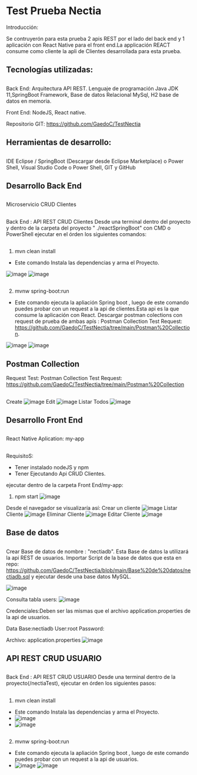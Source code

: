 # Test Prueba Nectia 
Introducción:

Se contruyerón para esta prueba 2 apis REST por el lado del back end y 1 aplicación con React Native para el front end.La applicación REACT consume como cliente la apli de Clientes desarrollada para esta prueba.

##
## Tecnologías utilizadas:
##

Back End: Arquitectura API REST. 
 Lenguaje de programación Java JDK 11,SpringBoot Framework, Base de datos Relacional MySql, H2 base de datos en memoria.

Front End:
 NodeJS, React native.

Repositorio GIT: https://github.com/GaedoC/TestNectia

##
## Herramientas de desarrollo:
##
IDE Eclipse / SpringBoot (Descargar desde Eclipse Marketplace) o Power Shell, 
Visual Studio Code o Power Shell,
GIT y GitHub
##
##
## Desarrollo Back End
##
Microservicio CRUD Clientes
##
Back End : API REST CRUD Clientes
    Desde una terminal dentro del proyecto y dentro de la carpeta del proyecto " ./reactSpringBoot" con CMD o PowerShell ejecutar en el órden los siguientes comandos:
##
1. mvn clean install
- Este comando Instala las dependencias y arma el Proyecto.

![image](https://github.com/GaedoC/TestNectia/assets/17816969/9723ff3b-c729-4dd1-9cc9-07e8b9f23e67)
![image](https://github.com/GaedoC/TestNectia/assets/17816969/0980be1c-c9d1-4753-8950-6f020e0820d2)
##
2. mvnw spring-boot:run
- Este comando ejecuta la apliación Spring boot , luego de este comando puedes probar con un request a la api de clientes.Esta api es la que consume la aplicación con React. Descargar postman colections con request de prueba de ambas apís : Postman Collection Test Request: https://github.com/GaedoC/TestNectia/tree/main/Postman%20Collection.

![image](https://github.com/GaedoC/TestNectia/assets/17816969/5d6a5d1c-9c01-477c-b831-c3d4c5f9cd63)
![image](https://github.com/GaedoC/TestNectia/assets/17816969/040e4bd4-0db6-4ceb-a067-60bbb4fc75cf)
##
##
## Postman Collection
Request Test:
Postman Collection Test Request: https://github.com/GaedoC/TestNectia/tree/main/Postman%20Collection
##
Create
![image](https://github.com/GaedoC/TestNectia/assets/17816969/26676798-597e-4843-a422-e66e4f939933)
Edit
![image](https://github.com/GaedoC/TestNectia/assets/17816969/bee70268-ce71-4297-b34b-ac160a74894b)
Listar Todos
![image](https://github.com/GaedoC/TestNectia/assets/17816969/cbb8be31-584f-4442-926c-7326f55aeafd)

##
## Desarrollo Front End
##
React Native Aplication: my-app  
##
RequisitoS:
  - Tener instalado nodeJS y npm
  - Tener Ejecutando Api CRUD Clientes.

ejecutar dentro de la carpeta Front End/my-app: 
1. npm  start
![image](https://github.com/GaedoC/TestNectia/assets/17816969/f808eb1e-f3b0-4220-954b-ea36ddde0408)

Desde el navegador se visualizaría así:
Crear un cliente
![image](https://github.com/GaedoC/TestNectia/assets/17816969/80258b68-e2d5-40a6-bc1c-9b580c68926f)
Listar Cliente
![image](https://github.com/GaedoC/TestNectia/assets/17816969/02a5aa90-2a1a-45e8-8dc3-2e6b25ece576)
Eliminar Cliente
![image](https://github.com/GaedoC/TestNectia/assets/17816969/0086e6d9-4b2f-4998-aedb-c3e296295d60)
Editar Cliente
![image](https://github.com/GaedoC/TestNectia/assets/17816969/fdffcb5c-aae4-4a42-9ce2-67673392c391)
##
##
## Base de datos 
##
Crear Base de datos de nombre : "nectiadb". Esta Base de datos la utilizará la api REST de usuarios.
Importar Script de la base de datos que esta en repo: https://github.com/GaedoC/TestNectia/blob/main/Base%20de%20datos/nectiadb.sql y ejecutar desde una base datos MySQL.

![image](https://github.com/GaedoC/TestNectia/assets/17816969/51eaa9dc-77d9-4ded-a36a-32b0e75dc3e4)

Consulta tabla users:
![image](https://github.com/GaedoC/TestNectia/assets/17816969/9e771163-6dc1-4f2c-8246-830c41cb667a)

Credenciales:Deben ser las mismas que el archivo application.properties de la api de usuarios.

Data Base:nectiadb
User:root
Password: 

Archivo: application.properties
![image](https://github.com/GaedoC/TestNectia/assets/17816969/d91a0854-fa6f-4cfc-a45c-33e79cf39c4d)

##
##
## API REST CRUD USUARIO 
##
Back End : API REST CRUD USUARIO
    Desde una terminal dentro de la proyecto(/nectiaTest), ejecutar en órden los siguientes pasos:
##
1. mvn clean install
- Este comando Instala las dependencias y arma el Proyecto.
- ![image](https://github.com/GaedoC/TestNectia/assets/17816969/6aebf247-13a0-4ebb-afc6-e81143b735b3)
- ![image](https://github.com/GaedoC/TestNectia/assets/17816969/ec742219-f8bf-4de6-b169-e04c16175177)

##
2. mvnw spring-boot:run
- Este comando ejecuta la apliación Spring boot , luego de este comando puedes probar con un request a la api de usuarios.
- ![image](https://github.com/GaedoC/TestNectia/assets/17816969/6d75fc94-70d3-4665-aed5-4e2085f03331)
![image](https://github.com/GaedoC/TestNectia/assets/17816969/d7168b78-f636-4f5a-8750-d67842e442fa)
##



